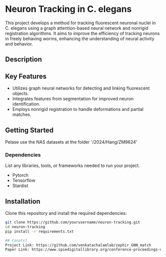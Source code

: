 # Neuron Tracking in C. elegans
This project develops a method for tracking fluorescent neuronal nuclei in C. elegans using a graph attention-based neural network and nonrigid registration algorithms. It aims to improve the efficiency of tracking neurons in freely behaving worms, enhancing the understanding of neural activity and behavior.

## Description

## Key Features
- Utilizes graph neural networks for detecting and linking fluorescent objects.
- Integrates features from segmentation for improved neuron identification.
- Employs nonrigid registration to handle deformations and partial matches.
  
## Getting Started
Pelase use the NAS datasets at the folder '/2024/Hang/ZM9624'

### Dependencies

List any libraries, tools, or frameworks needed to run your project.

- Pytorch
- Tensorflow
- Stardist

## Installation
Clone this repository and install the required dependencies:

```bash
git clone https://github.com/yourusername/neuron-tracking.git
cd neuron-tracking
pip install -r requirements.txt

## Conatct
Project Link: https://github.com/venkatachalamlab/zephir_GNN_match
Paper Link: https://www.spiedigitallibrary.org/conference-proceedings-of-spie/12857/128570H/Neuron-tracking-in-C-elegans-through-automated-anchor-neuron-localization/10.1117/12.3001982.full#_=_



